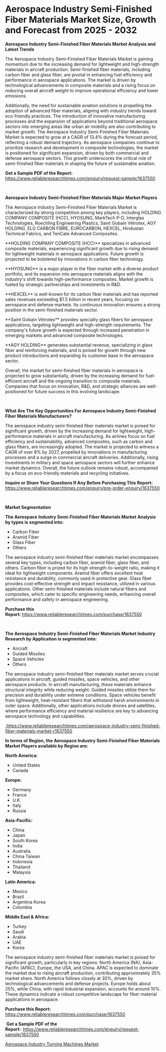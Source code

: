 <p><h1>Aerospace Industry Semi-Finished Fiber Materials Market Size, Growth and Forecast from 2025 - 2032</h1></p><p><strong>Aerospace Industry Semi-Finished Fiber Materials Market Analysis and Latest Trends</strong></p>
<p><p>The Aerospace Industry Semi-Finished Fiber Materials Market is gaining momentum due to the increasing demand for lightweight and high-strength materials in aircraft production. Semi-finished fiber materials, including carbon fiber and glass fiber, are pivotal in enhancing fuel efficiency and performance in aerospace applications. The market is driven by technological advancements in composite materials and a rising focus on reducing overall aircraft weight to improve operational efficiency and lower emissions.</p><p>Additionally, the need for sustainable aviation solutions is propelling the adoption of advanced fiber materials, aligning with industry trends toward eco-friendly practices. The introduction of innovative manufacturing processes and the expansion of applications beyond traditional aerospace sectors into emerging areas like urban air mobility are also contributing to market growth. The Aerospace Industry Semi-Finished Fiber Materials Market is expected to grow at a CAGR of 13.4% during the forecast period, reflecting a robust demand trajectory. As aerospace companies continue to prioritize research and development in composite technologies, the market is positioned for significant expansion, driven by both commercial and defense aerospace sectors. This growth underscores the critical role of semi-finished fiber materials in shaping the future of sustainable aviation.</p></p>
<p><strong>Get a Sample PDF of the Report:&nbsp;</strong> <a href="https://www.reliableresearchtimes.com/enquiry/request-sample/1637550?utm_campaign=3311&utm_medium=2&utm_source=Github&utm_content=ia&utm_term=23032025&utm_id=aerospace-industry-semi-finished-fiber-materials">https://www.reliableresearchtimes.com/enquiry/request-sample/1637550</a></p>
<p>&nbsp;</p>
<p><strong>Aerospace Industry Semi-Finished Fiber Materials Major Market Players</strong></p>
<p><p>The Aerospace Industry Semi-Finished Fiber Materials Market is characterized by strong competition among key players, including HOLDING COMPANY COMPOSITE (HCC), HYOSUNG, MarkTech P-D, Interglas Technologies, Roechling Engineering Plastics, Saint Gobain Vétrotex, AGY HOLDING, ELG CARBON FIBRE, EUROCARBON, HEXCEL, Hindustan Technical Fabrics, and TenCate Advanced Composites.</p><p>**HOLDING COMPANY COMPOSITE (HCC)** specializes in advanced composite materials, experiencing significant growth due to rising demand for lightweight materials in aerospace applications. Future growth is projected to be bolstered by innovations in carbon fiber technology.</p><p>**HYOSUNG** is a major player in the fiber market with a diverse product portfolio, and its expansion into aerospace materials aligns with the industry's shift towards high-performance composites. Market growth is fueled by strategic partnerships and investments in R&D.</p><p>**HEXCEL** is well-known for its carbon fiber materials and has reported sales revenues exceeding $1.5 billion in recent years, focusing on aerospace and defense markets. Its continuous innovation ensures a strong position in the semi-finished materials sector.</p><p>**Saint Gobain Vétrotex** provides specialty glass fibers for aerospace applications, targeting lightweight and high-strength requirements. The company's future growth is expected through increased penetration in emerging markets and advanced composite technologies.</p><p>**AGY HOLDING** generates substantial revenue, specializing in glass fiber and reinforcing materials, and is poised for growth through new product introductions and expanding its customer base in the aerospace sector.</p><p>Overall, the market for semi-finished fiber materials in aerospace is projected to grow substantially, driven by the increasing demand for fuel-efficient aircraft and the ongoing transition to composite materials. Companies that focus on innovation, R&D, and strategic alliances are well-positioned for future success in this evolving landscape.</p></p>
<p>&nbsp;</p>
<p><strong>What Are The Key Opportunities For Aerospace Industry Semi-Finished Fiber Materials Manufacturers?</strong></p>
<p><p>The aerospace industry semi-finished fiber materials market is poised for significant growth, driven by the increasing demand for lightweight, high-performance materials in aircraft manufacturing. As airlines focus on fuel efficiency and sustainability, advanced composites, such as carbon and glass fibers, are increasingly adopted. The market is projected to witness a CAGR of over 8% by 2027, propelled by innovations in manufacturing processes and a surge in commercial aircraft deliveries. Additionally, rising investments in military and space aerospace sectors will further enhance market dynamics. Overall, the future outlook remains robust, accompanied by a focus on eco-friendly materials and recycling initiatives.</p></p>
<p><strong>Inquire or Share Your Questions If Any Before Purchasing This Report:</strong> <a href="https://www.reliableresearchtimes.com/enquiry/pre-order-enquiry/1637550?utm_campaign=3311&utm_medium=2&utm_source=Github&utm_content=ia&utm_term=23032025&utm_id=aerospace-industry-semi-finished-fiber-materials">https://www.reliableresearchtimes.com/enquiry/pre-order-enquiry/1637550</a></p>
<p>&nbsp;</p>
<p><strong>Market Segmentation</strong></p>
<p><strong>The Aerospace Industry Semi-Finished Fiber Materials Market Analysis by types is segmented into:</strong></p>
<p><ul><li>Carbon Fiber</li><li>Aramid Fiber</li><li>Glass Fiber</li><li>Others</li></ul></p>
<p><p>The aerospace industry semi-finished fiber materials market encompasses several key types, including carbon fiber, aramid fiber, glass fiber, and others. Carbon fiber is prized for its high strength-to-weight ratio, making it ideal for lightweight components. Aramid fiber offers excellent heat resistance and durability, commonly used in protective gear. Glass fiber provides cost-effective strength and impact resistance, utilized in various applications. Other semi-finished materials include natural fibers and composites, which cater to specific engineering needs, enhancing overall performance and safety in aerospace engineering.</p></p>
<p><strong>Purchase this Report:&nbsp;</strong><a href="https://www.reliableresearchtimes.com/purchase/1637550?utm_campaign=3311&utm_medium=2&utm_source=Github&utm_content=ia&utm_term=23032025&utm_id=aerospace-industry-semi-finished-fiber-materials">https://www.reliableresearchtimes.com/purchase/1637550</a></p>
<p>&nbsp;</p>
<p><strong>The Aerospace Industry Semi-Finished Fiber Materials Market Industry Research by Application is segmented into:</strong></p>
<p><ul><li>Aircraft</li><li>Guided Missiles</li><li>Space Vehicles</li><li>Others</li></ul></p>
<p><p>The aerospace industry semi-finished fiber materials market serves crucial applications in aircraft, guided missiles, space vehicles, and other aerospace products. In aircraft manufacturing, these materials enhance structural integrity while reducing weight. Guided missiles utilize them for precision and durability under extreme conditions. Space vehicles benefit from lightweight, heat-resistant fibers that withstand harsh environments in outer space. Additionally, other applications include drones and satellites, where performance efficiency and material resilience are key to advancing aerospace technology and capabilities.</p></p>
<p><a href="https://www.reliableresearchtimes.com/aerospace-industry-semi-finished-fiber-materials-market-r1637550?utm_campaign=3311&utm_medium=2&utm_source=Github&utm_content=ia&utm_term=23032025&utm_id=aerospace-industry-semi-finished-fiber-materials">&nbsp;https://www.reliableresearchtimes.com/aerospace-industry-semi-finished-fiber-materials-market-r1637550</a></p>
<p><strong>In terms of Region, the Aerospace Industry Semi-Finished Fiber Materials Market Players available by Region are:</strong></p>
<p>
    <p> <strong> North America: </strong>
        <ul>
            <li>United States</li>
            <li>Canada</li>
        </ul>
        </p> 
    <p> <strong> Europe: </strong>
        <ul>
            <li>Germany</li>
            <li>France</li>
            <li>U.K.</li>
            <li>Italy</li>
            <li>Russia</li>
        </ul>
        </p> 
    <p> <strong> Asia-Pacific: </strong>
        <ul>
            <li>China</li>
            <li>Japan</li>
            <li>South Korea</li>
            <li>India</li>
            <li>Australia</li>
            <li>China Taiwan</li>
            <li>Indonesia</li>
            <li>Thailand</li>
            <li>Malaysia</li>
        </ul>
        </p> 
    <p> <strong> Latin America: </strong>
        <ul>
            <li>Mexico</li>
            <li>Brazil</li>
            <li>Argentina Korea</li>
            <li>Colombia</li>
        </ul>
        </p> 
    <p> <strong> Middle East & Africa: </strong>
        <ul>
            <li>Turkey</li>
            <li>Saudi</li>
            <li>Arabia</li>
            <li>UAE</li>
            <li>Korea</li>
        </ul>
    </p>
    </p>
<p><p>The aerospace industry semi-finished fiber materials market is poised for significant growth, particularly in key regions: North America (NA), Asia-Pacific (APAC), Europe, the USA, and China. APAC is expected to dominate the market due to rising aircraft production, contributing approximately 35% market share. North America follows closely at 30%, driven by technological advancements and defense projects. Europe holds about 25%, while China, with rapid industrial expansion, accounts for around 10%. These dynamics indicate a robust competitive landscape for fiber material applications in aerospace.</p></p>
<p><strong>Purchase this Report: </strong><a href="https://www.reliableresearchtimes.com/purchase/1637550?utm_campaign=3311&utm_medium=2&utm_source=Github&utm_content=ia&utm_term=23032025&utm_id=aerospace-industry-semi-finished-fiber-materials">https://www.reliableresearchtimes.com/purchase/1637550</a></p>
<p>&nbsp;<strong>Get a Sample PDF of the Report:&nbsp;&nbsp;</strong><a href="https://www.reliableresearchtimes.com/enquiry/request-sample/1637550?utm_campaign=3311&utm_medium=2&utm_source=Github&utm_content=ia&utm_term=23032025&utm_id=aerospace-industry-semi-finished-fiber-materials">https://www.reliableresearchtimes.com/enquiry/request-sample/1637550</a></p>
<p><strong></strong></p>
<p><p><a href="https://github.com/huelarnzeba29/Market-Research-Report-List-1/blob/main/aerospace-industry-turning-machines-market.md?utm_campaign=3311&utm_medium=2&utm_source=Github&utm_content=ia&utm_term=23032025&utm_id=aerospace-industry-semi-finished-fiber-materials">Aerospace Industry Turning Machines Market</a></p></p>